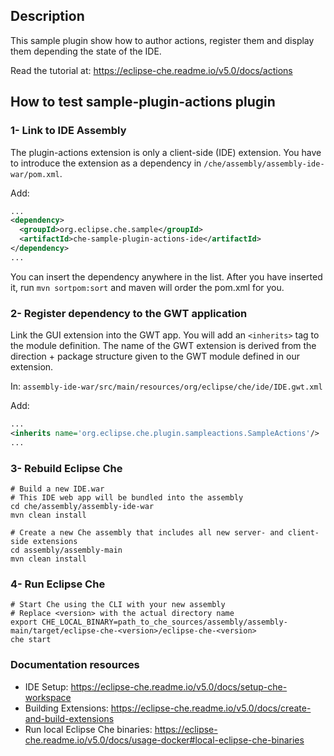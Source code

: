 ## Description

This sample plugin show how to author actions, register them and display them depending the state of the IDE.

Read the tutorial at: https://eclipse-che.readme.io/v5.0/docs/actions

## How to test sample-plugin-actions plugin

### 1- Link to IDE Assembly

The plugin-actions extension is only a client-side (IDE) extension. You have to introduce the extension as a dependency in `/che/assembly/assembly-ide-war/pom.xml`. 

Add: 
```XML
...
<dependency>
  <groupId>org.eclipse.che.sample</groupId>
  <artifactId>che-sample-plugin-actions-ide</artifactId>
</dependency>
...
```
You can insert the dependency anywhere in the list. After you have inserted it, run `mvn sortpom:sort` and maven will order the pom.xml for you.


### 2- Register dependency to the GWT application

Link the GUI extension into the GWT app. You will add an `<inherits>` tag to the module definition. The name of the GWT extension is derived from the direction + package structure given to the GWT module defined in our extension.

In: `assembly-ide-war/src/main/resources/org/eclipse/che/ide/IDE.gwt.xml`

Add:
```XML
...
<inherits name='org.eclipse.che.plugin.sampleactions.SampleActions'/>
...
```

### 3- Rebuild Eclipse Che


```Shell
# Build a new IDE.war
# This IDE web app will be bundled into the assembly
cd che/assembly/assembly-ide-war
mvn clean install

# Create a new Che assembly that includes all new server- and client-side extensions
cd assembly/assembly-main
mvn clean install
```

### 4- Run Eclipse Che

```Shell
# Start Che using the CLI with your new assembly
# Replace <version> with the actual directory name
export CHE_LOCAL_BINARY=path_to_che_sources/assembly/assembly-main/target/eclipse-che-<version>/eclipse-che-<version>
che start
```


### Documentation resources

- IDE Setup: https://eclipse-che.readme.io/v5.0/docs/setup-che-workspace  
- Building Extensions: https://eclipse-che.readme.io/v5.0/docs/create-and-build-extensions
- Run local Eclipse Che binaries: https://eclipse-che.readme.io/v5.0/docs/usage-docker#local-eclipse-che-binaries
